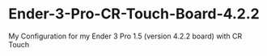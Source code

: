 # Ender-3-Pro-CR-Touch-Board-4.2.2
My Configuration for my Ender 3 Pro 1.5 (version 4.2.2 board) with CR Touch
